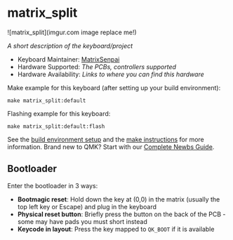 # matrix_split

![matrix_split](imgur.com image replace me!)

*A short description of the keyboard/project*

* Keyboard Maintainer: [MatrixSenpai](https://github.com/MatrixSenpai)
* Hardware Supported: *The PCBs, controllers supported*
* Hardware Availability: *Links to where you can find this hardware*

Make example for this keyboard (after setting up your build environment):

    make matrix_split:default

Flashing example for this keyboard:

    make matrix_split:default:flash

See the [build environment setup](https://docs.qmk.fm/#/getting_started_build_tools) and the [make instructions](https://docs.qmk.fm/#/getting_started_make_guide) for more information. Brand new to QMK? Start with our [Complete Newbs Guide](https://docs.qmk.fm/#/newbs).

## Bootloader

Enter the bootloader in 3 ways:

* **Bootmagic reset**: Hold down the key at (0,0) in the matrix (usually the top left key or Escape) and plug in the keyboard
* **Physical reset button**: Briefly press the button on the back of the PCB - some may have pads you must short instead
* **Keycode in layout**: Press the key mapped to `QK_BOOT` if it is available
